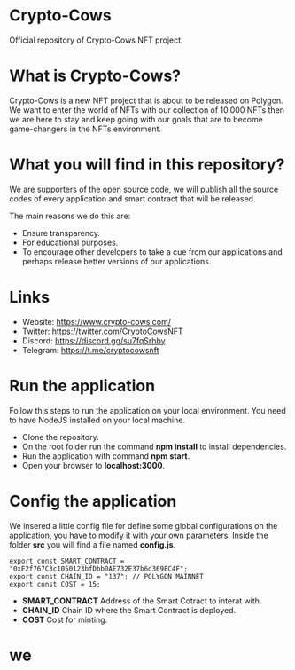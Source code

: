# Crypto-Cows
Official repository of Crypto-Cows NFT project.

# What is Crypto-Cows?
Crypto-Cows is a new NFT project that is about to be released on Polygon. 
We want to enter the world of NFTs with our collection of 10.000 NFTs then we are here to stay and keep going with our goals that are to become game-changers in the NFTs environment.

# What you will find in this repository?
We are supporters of the open source code, we will publish all the source codes of every application and smart contract that will be released.

The main reasons we do this are:
- Ensure transparency.
- For educational purposes.
- To encourage other developers to take a cue from our applications and perhaps release better versions of our applications.

# Links
- Website: https://www.crypto-cows.com/
- Twitter: https://twitter.com/CryptoCowsNFT
- Discord: https://discord.gg/su7fqSrhby
- Telegram: https://t.me/cryptocowsnft

# Run the application
Follow this steps to run the application on your local environment.
You need to have NodeJS installed on your local machine.

- Clone the repository.
- On the root folder run the command **npm install** to install dependencies.
- Run the application with command **npm start**.
- Open your browser to **localhost:3000**.

# Config the application
We insered a little config file for define some global configurations on the application, you have to modify it with your own parameters.
Inside the folder **src** you will find a file named **config.js**.

```
export const SMART_CONTRACT = "0xE2f767C3c1050123bfDbb0AE732E37b6d369EC4F";
export const CHAIN_ID = "137"; // POLYGON MAINNET
export const COST = 15;
```

- **SMART_CONTRACT** Address of the Smart Cotract to interat with.
- **CHAIN_ID** Chain ID where the Smart Contract is deployed.
- **COST** Cost for minting.
# we
